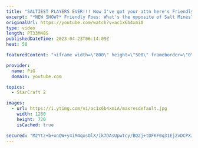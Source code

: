 ```yaml
---
title: "SALTIEST PLAYERS EVER!!! Now I've got your attn here's Friendly Foes wholesome SC2 :)"
excerpt: "*NEW SHOW?* Friendly Foes: What's the opposite of Salt Mines? Wholesome/friendly banter :D. If you've got a good example UPLOAD YOUR REPLAY TO https://drop.sc/upload then send the link to RateMyStarCraft@gmail.com along with “Friendly Foes” in the title + in the body of the email add your IGN & Rank"
originalUrl: https://youtube.com/watch?v=ac1x6b4xmiA
type: video
length: PT33M48S
publishedDateTime: 2023-04-23T06:14:09Z
heat: 50

featuredContent: "<iframe width=\"800\" height=\"500\" frameborder=\"0\" src=\"https://www.youtube.com/embed/ac1x6b4xmiA\" allow=\"accelerometer; autoplay; encrypted-media; gyroscope; picture-in-picture\" allowfullscreen></iframe>"

provider:
  name: PiG
  domain: youtube.com

topics:
  - StarCraft 2

images:
  - url: https://i.ytimg.com/vi/ac1x6b4xmiA/maxresdefault.jpg
    width: 1280
    height: 720
    isCached: true

secured: "M2Ytz+b+xnQW+y4iM4qxsOlX/ik7DAsUpwtcy/BQ2j+tDFKF0q31EjZvDCPXJcxgkBGSm4FkP89i8KEqML2ijHmBaQKCtQpXJOqshD+1iuZE5+3s1sq4vlv5LyomzkzWdRD+IPkOyYwsALkzwmpbvspQQk3Iv1CgtT9AFV59rhZ+p88u85NQiT7SFkoM4tLvhb1OZzF6PHKJMNYVyLvh57a0FiA+UZ/jZyaB1WElkwksszixYKYVtihBtdVSpu6ZKOaws5i1YalHd3fR/10mzW4c+1LvkkrAYJBYmhnGEpCLIwxCYurQUw+7ynOH6Emyy1Siz/60o0xdrLfL0OEDCB5T9eo0L/kpPIM45dcdG+vsJGQzMB8nkWTj5LfU+BrpwrlZothTdVpDHLjQ88wtNf7OmB8HwGWFzybKopwbL/A=;hPOXTm0Crk3+uVFNhk6GcA=="
---
```


